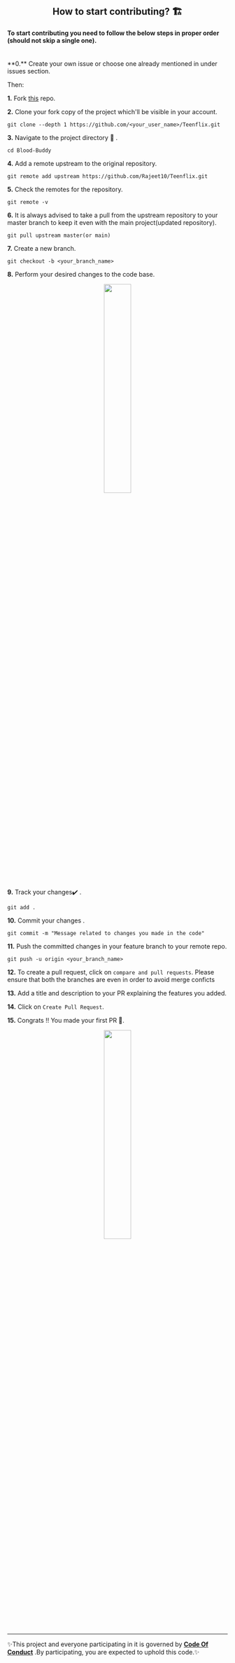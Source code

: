 <h2 align=center>  How to start contributing? 🏗 </h2> 

<h4> To start contributing you need to follow the below steps in proper order (should not skip a single one). </h3>

<br>
**0.**  Create your own issue or choose one already mentioned in under issues section.

Then:

**1.**  Fork [this](https://github.com/Rajeet10/Teenflix.git) repo.

**2.**  Clone your fork copy of the project which'll be visible in your account.

```
git clone --depth 1 https://github.com/<your_user_name>/Teenflix.git
```

**3.** Navigate to the project directory :file_folder: .

```
cd Blood-Buddy
```

**4.** Add a remote upstream to the original repository.

```
git remote add upstream https://github.com/Rajeet10/Teenflix.git
```

**5.** Check the remotes for the repository.

```
git remote -v
```

**6.** It is always advised to take a pull from the upstream repository to your master branch to keep it even with the main project(updated repository).

```
git pull upstream master(or main)
```

**7.** Create a new branch.

```
git checkout -b <your_branch_name>
```

**8.** Perform your desired changes to the code base.

<p align="center"><img width=35% src="https://media.giphy.com/media/oMHPlvpTvnXGPS7GhX/giphy.gif"></p>

**9.** Track your changes:heavy_check_mark: .

```
git add . 
```

**10.** Commit your changes .

```
git commit -m "Message related to changes you made in the code"
```

**11.** Push the committed changes in your feature branch to your remote repo.

```
git push -u origin <your_branch_name>
```

**12.** To create a pull request, click on `compare and pull requests`. Please ensure that both the branches are even in order to avoid merge conficts

**13.** Add a title and description to your PR explaining the features you added.

**14.** Click on `Create Pull Request`.

**15.** Congrats !! You made your first PR 🥳.

<p align="center"><img width=35% src="https://media.giphy.com/media/TdfyKrN7HGTIY/giphy.gif"></p>
<hr>

 ✨This project and everyone participating in it is governed by **[Code Of Conduct](https://github.com/Bikramjit21/Teenflix/blob/5bfb13cfb95505ec261f28102f2984b33db38560/contributors.md)** .By participating, you are expected to uphold this code.✨
